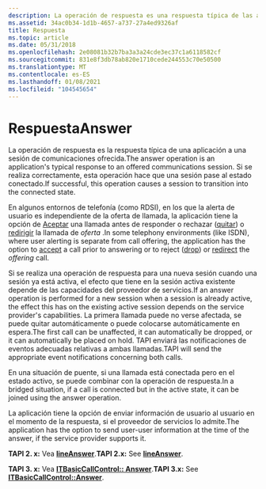 ```yaml
---
description: La operación de respuesta es una respuesta típica de las aplicaciones a una sesión de comunicaciones ofrecida. Si se realiza correctamente, esta operación hace que una sesión pase al estado conectado.
ms.assetid: 34ac0b34-1d1b-4657-a737-27a4ed9326af
title: Respuesta
ms.topic: article
ms.date: 05/31/2018
ms.openlocfilehash: 2e08081b32b7ba3a3a24cde3ec37c1a6118582cf
ms.sourcegitcommit: 831e8f3db78ab820e1710cede244553c70e50500
ms.translationtype: MT
ms.contentlocale: es-ES
ms.lasthandoff: 01/08/2021
ms.locfileid: "104545654"
---
```

# <a name="answer"></a><span data-ttu-id="71368-104">Respuesta</span><span class="sxs-lookup"><span data-stu-id="71368-104">Answer</span></span>

<span data-ttu-id="71368-105">La operación de respuesta es la respuesta típica de una aplicación a una sesión de comunicaciones ofrecida.</span><span class="sxs-lookup"><span data-stu-id="71368-105">The answer operation is an application's typical response to an offered communications session.</span></span> <span data-ttu-id="71368-106">Si se realiza correctamente, esta operación hace que una sesión pase al estado conectado.</span><span class="sxs-lookup"><span data-stu-id="71368-106">If successful, this operation causes a session to transition into the connected state.</span></span>

<span data-ttu-id="71368-107">En algunos entornos de telefonía (como RDSI), en los que la alerta de usuario es independiente de la oferta de llamada, la aplicación tiene la opción de [Aceptar](accept-ovr.md) una llamada antes de responder o rechazar ([quitar](drop-ovr.md)) o [redirigir](redirect-ovr.md) la llamada de *oferta* .</span><span class="sxs-lookup"><span data-stu-id="71368-107">In some telephony environments (like ISDN), where user alerting is separate from call offering, the application has the option to [accept](accept-ovr.md) a call prior to answering or to reject ([drop](drop-ovr.md)) or [redirect](redirect-ovr.md) the *offering* call.</span></span>

<span data-ttu-id="71368-108">Si se realiza una operación de respuesta para una nueva sesión cuando una sesión ya está activa, el efecto que tiene en la sesión activa existente depende de las capacidades del proveedor de servicios.</span><span class="sxs-lookup"><span data-stu-id="71368-108">If an answer operation is performed for a new session when a session is already active, the effect this has on the existing active session depends on the service provider's capabilities.</span></span> <span data-ttu-id="71368-109">La primera llamada puede no verse afectada, se puede quitar automáticamente o puede colocarse automáticamente en espera.</span><span class="sxs-lookup"><span data-stu-id="71368-109">The first call can be unaffected, it can automatically be dropped, or it can automatically be placed on hold.</span></span> <span data-ttu-id="71368-110">TAPI enviará las notificaciones de eventos adecuadas relativas a ambas llamadas.</span><span class="sxs-lookup"><span data-stu-id="71368-110">TAPI will send the appropriate event notifications concerning both calls.</span></span>

<span data-ttu-id="71368-111">En una situación de puente, si una llamada está conectada pero en el estado activo, se puede combinar con la operación de respuesta.</span><span class="sxs-lookup"><span data-stu-id="71368-111">In a bridged situation, if a call is connected but in the active state, it can be joined using the answer operation.</span></span>

<span data-ttu-id="71368-112">La aplicación tiene la opción de enviar información de usuario al usuario en el momento de la respuesta, si el proveedor de servicios lo admite.</span><span class="sxs-lookup"><span data-stu-id="71368-112">The application has the option to send user-user information at the time of the answer, if the service provider supports it.</span></span>

<span data-ttu-id="71368-113">**TAPI 2. x:** Vea [**lineAnswer**](/windows/win32/api/tapi/nf-tapi-lineanswer).</span><span class="sxs-lookup"><span data-stu-id="71368-113">**TAPI 2.x:** See [**lineAnswer**](/windows/win32/api/tapi/nf-tapi-lineanswer).</span></span>

<span data-ttu-id="71368-114">**TAPI 3. x:** Vea [**ITBasicCallControl:: Answer**](/windows/desktop/api/tapi3if/nf-tapi3if-itbasiccallcontrol-answer).</span><span class="sxs-lookup"><span data-stu-id="71368-114">**TAPI 3.x:** See [**ITBasicCallControl::Answer**](/windows/desktop/api/tapi3if/nf-tapi3if-itbasiccallcontrol-answer).</span></span>

 

 
